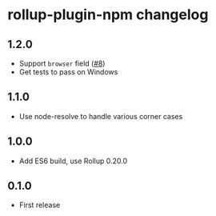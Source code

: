 # rollup-plugin-npm changelog

## 1.2.0

* Support `browser` field ([#8](https://github.com/rollup/rollup-plugin-npm/issues/8))
* Get tests to pass on Windows

## 1.1.0

* Use node-resolve to handle various corner cases

## 1.0.0

* Add ES6 build, use Rollup 0.20.0

## 0.1.0

* First release
